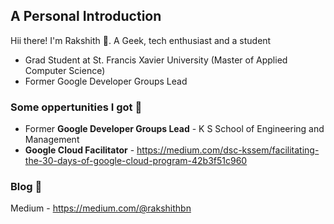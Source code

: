 ## A Personal Introduction
Hii there! I'm Rakshith 👋. A Geek, tech enthusiast and a student
- Grad Student at St. Francis Xavier University (Master of Applied Computer Science)
- Former Google Developer Groups Lead

### Some oppertunities I got 🎉
- Former **Google Developer Groups Lead** - K S School of Engineering and Management
- **Google Cloud Facilitator** - https://medium.com/dsc-kssem/facilitating-the-30-days-of-google-cloud-program-42b3f51c960

### Blog 🔅
Medium - https://medium.com/@rakshithbn
